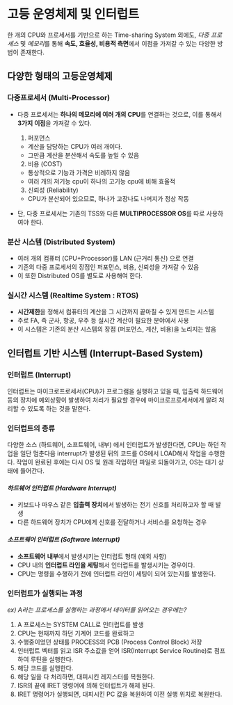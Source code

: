 # 고등 운영체제 및 인터럽트 

한 개의 CPU와 프로세서를 기반으로 하는 Time-sharing System 외에도,
*다중 프로세스* 및 *메모리*를 통해 **속도, 효율성, 비용적 측면**에서 이점을 가져갈 수 있는
다양한 방법이 존재한다.

## 다양한 형태의 고등운영체제

### 다중프로세서 (Multi-Processor) 

* 다중 프로세서는 **하나의 메모리에 여러 개의 CPU**를 연결하는 것으로,
이를 통해서  **3가지 이점**을 가져갈 수 있다.
    1) 퍼포먼스
    - 계산을 담당하는 CPU가 여러 개이다.
    - 그만큼 계산을 분산해서 속도를 높일 수 있음
    2) 비용 (COST)
    - 통상적으로 기능과 가격은 비례하지 않음
    - 여러 개의 저기능 cpu이 하나의 고기능 cpu에 비해 효율적
    3) 신뢰성 (Reliability)
    - CPU가 분산되어 있으므로, 하나가 고장나도 나머지가 정상 작동
    
* 단, 다중 프로세서는 기존의 TSS와 다른 **MULTIPROCESSOR OS**를 따로 사용하여야 한다.

### 분산 시스템 (Distributed System) 
* 여러 개의 컴퓨터 (CPU+Processor)를 LAN (근거리 통신) 으로 연결
* 기존의 다중 프로세서의 장점인 퍼포먼스, 비용, 신뢰성을 가져갈 수 있음
* 이 또한 Distributed OS를 별도로 사용해여 한다.

### 실시간 시스템 (Realtime System : RTOS)
* **시간제한**을 정해서 컴퓨터의 계산을 그 시간까지 끝마칠 수 있게 만드는 시스템
* 주로 FA, 즉 군사, 항공, 우주 등 실시간 계산이 필요한 분야에서 사용
* 이 시스템은 기존의 분산 시스템의 장점 (퍼포먼스, 계산, 비용)을 노리지는 않음

## 인터럽트 기반 시스템 (Interrupt-Based System)

### 인터럽트 (Interrupt)

인터럽트는 마이크로프로세서(CPU)가 프로그램을 실행하고 있을 때, 입출력 하드웨어 등의 장치에 예외상황이 발생하여 
처리가 필요할 경우에 마이크로프로세서에게 알려 처리할 수 있도록 하는 것을 말한다.

### 인터럽트의 종류

다양한 소스 (하드웨어, 소프트웨어, 내부) 에서 인터럽트가 발생한다면, CPU는 하던 작업을 일단 멈춘다음 interrupt가 발생된 뒤의 코드를 OS에서 LOAD해서 작업을 수행한다. 
작업이 완료된 후에는 다시 OS 및 원래 작업하던 파일로 되돌아가고, OS는 대기 상태에 들어간다.

#### _하드웨어 인터럽트 (Hardware Interrupt)_

* 키보드나 마우스 같은 **입출력 장치**에서 발생하는 전기 신호를 처리하고자 할 때 발생
* 다른 하드웨어 장치가 CPU에게 신호를 전달하거나 서비스를 요청하는 경우

#### _소프트웨어 인터럽트 (Software Interrupt)_

* **소프트웨어 내부**에서 발생시키는 인터럽트 형태 (예외 사항)
* CPU 내의 **인터럽트 라인을 세팅**해서 인터럽트를 발생시키는 경우이다.
* CPU는 명령을 수행하기 전에 인터럽트 라인이 세팅이 되어 있는지를 발생한다.

### 인터럽트가 실행되는 과정

_ex) A라는 프로세스를 실행하는 과정에서 데이터를 읽어오는 경우에는?_

1) A 프로세스는 SYSTEM CALL로 인터럽트를 발생
2) CPU는 현재까지 하던 기계어 코드를 완료하고
3) 수행중이었던 상태를 PROCESS의 PCB (Process Control Block) 저장
4) 인터럽트 벡터를 읽고 ISR 주소값을 얻어 ISR(Interrupt Service Routine)로 점프하여 루틴을 실행한다. 
5) 해당 코드를 실행한다. 
6) 해당 일을 다 처리하면, 대피시킨 레지스터를 복원한다. 
7) ISR의 끝에 IRET 명령어에 의해 인터럽트가 해제 된다. 
8) IRET 명령어가 실행되면, 대피시킨 PC 값을 복원하여 이전 실행 위치로 복원한다.


